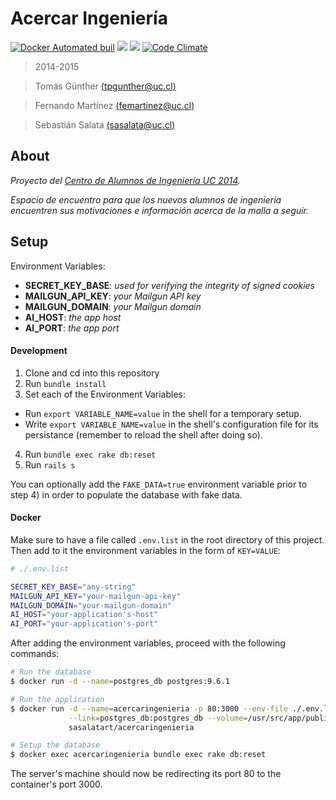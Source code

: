 # Acercar Ingeniería

[![Docker Automated buil](https://img.shields.io/docker/automated/jrottenberg/ffmpeg.svg)](https://hub.docker.com/r/sasalatart/acercar-ingenieria)
[![](https://images.microbadger.com/badges/version/sasalatart/acercar-ingenieria.svg)](https://microbadger.com/images/sasalatart/acercar-ingenieria)
[![](https://images.microbadger.com/badges/image/sasalatart/acercar-ingenieria.svg)](https://microbadger.com/images/sasalatart/acercar-ingenieria)
[![Code Climate](https://codeclimate.com/github/sasalatart/acercar-ingenieria/badges/gpa.svg)](https://codeclimate.com/github/sasalatart/acercar-ingenieria)

> 2014-2015

> Tomás Günther [(<tpgunther@uc.cl>)](mailto:tpgunther@uc.cl)

> Fernando Martínez [(<femartinez@uc.cl>)](mailto:femartinez@uc.cl)

> Sebastián Salata [(<sasalata@uc.cl>)](mailto:sasalata@uc.cl)

## About

*Proyecto del [Centro de Alumnos de Ingeniería UC 2014](http://www.cai.cl).*

*Espacio de encuentro para que los nuevos alumnos de ingeniería encuentren sus motivaciones e información acerca de la malla a seguir.*

## Setup

Environment Variables:

 * **SECRET_KEY_BASE**: *used for verifying the integrity of signed cookies*
 * **MAILGUN_API_KEY**: *your Mailgun API key*
 * **MAILGUN_DOMAIN**: *your Mailgun domain*
 * **AI_HOST**: *the app host*
 * **AI_PORT**: *the app port*

#### Development

1. Clone and cd into this repository
2. Run `bundle install`
3. Set each of the Environment Variables:
  * Run `export VARIABLE_NAME=value` in the shell for a temporary setup.
  * Write `export VARIABLE_NAME=value` in the shell's configuration file for its persistance (remember to reload the shell after doing so).
4. Run `bundle exec rake db:reset`
5. Run `rails s`

You can optionally add the `FAKE_DATA=true` environment variable prior to step 4) in order to populate the database with fake data.

#### Docker

Make sure to have a file called `.env.list` in the root directory of this project. Then add to it the environment variables in the form of `KEY=VALUE`:

```sh
# ./.env.list

SECRET_KEY_BASE="any-string"
MAILGUN_API_KEY="your-mailgun-api-key"
MAILGUN_DOMAIN="your-mailgun-domain"
AI_HOST="your-application's-host"
AI_PORT="your-application's-port"
```

After adding the environment variables, proceed with the following commands:

```sh
# Run the database
$ docker run -d --name=postgres_db postgres:9.6.1

# Run the application
$ docker run -d --name=acercaringenieria -p 80:3000 --env-file ./.env.list \
             --link=postgres_db:postgres_db --volume=/usr/src/app/public/system \
             sasalatart/acercaringenieria

# Setup the database
$ docker exec acercaringenieria bundle exec rake db:reset
```

The server's machine should now be redirecting its port 80 to the container's port 3000.
